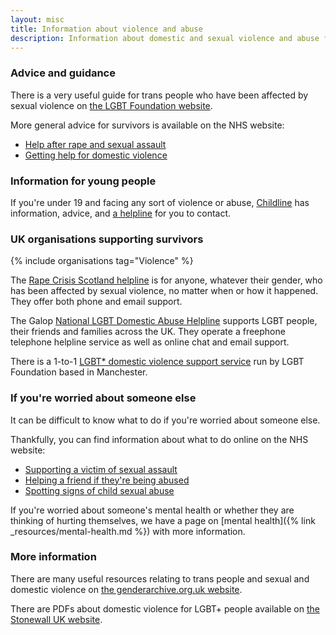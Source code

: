 ```yaml
---
layout: misc
title: Information about violence and abuse
description: Information about domestic and sexual violence and abuse for trans, nonbinary, and gender non-conforming people in the UK
---
```


### Advice and guidance

There is a very useful guide for trans people who have been affected by sexual violence on [the LGBT Foundation website](https://s3-eu-west-1.amazonaws.com/lgbt-website-media/Files/14134885-0494-4588-9a36-0de65a71e099/Trans%2520Guide%2520Sexual%2520Violence.pdf).

More general advice for survivors is available on the NHS website:

- [Help after rape and sexual assault](https://www.nhs.uk/live-well/sexual-health/help-after-rape-and-sexual-assault/)
- [Getting help for domestic violence](https://www.nhs.uk/live-well/healthy-body/getting-help-for-domestic-violence/)

### Information for young people

If you're under 19 and facing any sort of violence or abuse, [Childline](https://www.childline.org.uk) has information, advice, and [a helpline](https://www.childline.org.uk/get-support/contacting-childline/) for you to contact.

### UK organisations supporting survivors

{% include organisations tag="Violence" %}

The [Rape Crisis Scotland helpline](https://www.rapecrisisscotland.org.uk/help-helpline/) is for anyone, whatever their gender, who has been affected by sexual violence, no matter when or how it happened. They offer both phone and email support.

The Galop [National LGBT Domestic Abuse Helpline](https://galop.org.uk/get-help/helplines/) supports LGBT people, their friends and families across the UK. They operate a freephone telephone helpline service as well as online chat and email support.

There is a 1-to-1 [LGBT* domestic violence support service](https://lgbt.foundation/domesticabuse) run by LGBT Foundation based in Manchester.

### If you're worried about someone else

It can be difficult to know what to do if you're worried about someone else.

Thankfully, you can find information about what to do online on the NHS website:

- [Supporting a victim of sexual assault](https://www.nhs.uk/live-well/sexual-health/help-after-rape-and-sexual-assault/#supporting-a-victim-of-sexual-assault)
- [Helping a friend if they're being abused](https://www.nhs.uk/live-well/healthy-body/getting-help-for-domestic-violence/#helping-a-friend-if-theyre-being-abused)
- [Spotting signs of child sexual abuse](https://www.nhs.uk/live-well/healthy-body/spotting-signs-of-child-sexual-abuse/)

If you're worried about someone's mental health or whether they are thinking of hurting themselves, we have a page on [mental health]({% link _resources/mental-health.md %}) with more information.

### More information

There are many useful resources relating to trans people and sexual and domestic violence on [the genderarchive.org.uk website](https://genderarchive.org.uk/tag/violence/).

There are PDFs about domestic violence for LGBT+ people available on [the Stonewall UK website](https://www.stonewall.org.uk/help-advice/criminal-law/domestic-violence).
